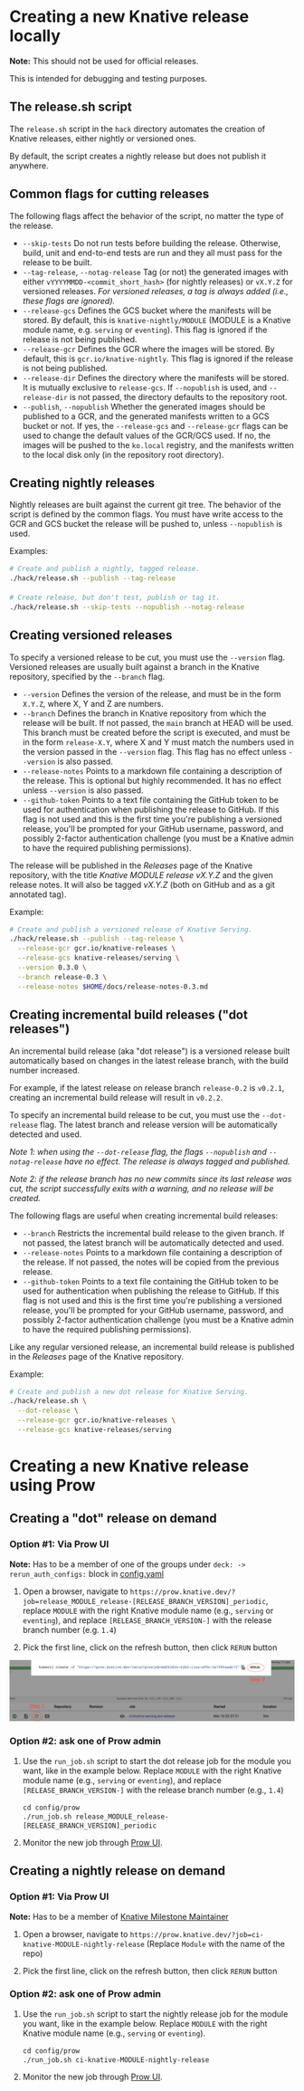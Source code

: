 # Creating a new Knative release locally

**Note:** This should not be used for official releases.

This is intended for debugging and testing purposes.

## The release.sh script

The `release.sh` script in the `hack` directory automates the creation of
Knative releases, either nightly or versioned ones.

By default, the script creates a nightly release but does not publish it
anywhere.

## Common flags for cutting releases

The following flags affect the behavior of the script, no matter the type of the
release.

- `--skip-tests` Do not run tests before building the release. Otherwise, build,
  unit and end-to-end tests are run and they all must pass for the release to be
  built.
- `--tag-release`, `--notag-release` Tag (or not) the generated images with
  either `vYYYYMMDD-<commit_short_hash>` (for nightly releases) or `vX.Y.Z` for
  versioned releases. _For versioned releases, a tag is always added (i.e.,
  these flags are ignored)._
- `--release-gcs` Defines the GCS bucket where the manifests will be stored. By
  default, this is `knative-nightly/MODULE` (MODULE is a Knative module name,
  e.g. `serving` or `eventing`). This flag is ignored if the release is not
  being published.
- `--release-gcr` Defines the GCR where the images will be stored. By default,
  this is `gcr.io/knative-nightly`. This flag is ignored if the release is not
  being published.
- `--release-dir` Defines the directory where the manifests will be stored. It
  is mutually exclusive to `release-gcs`. If `--nopublish` is used, and
  `--release-dir` is not passed, the directory defaults to the repository root.
- `--publish`, `--nopublish` Whether the generated images should be published to
  a GCR, and the generated manifests written to a GCS bucket or not. If yes, the
  `--release-gcs` and `--release-gcr` flags can be used to change the default
  values of the GCR/GCS used. If no, the images will be pushed to the `ko.local`
  registry, and the manifests written to the local disk only (in the repository
  root directory).

## Creating nightly releases

Nightly releases are built against the current git tree. The behavior of the
script is defined by the common flags. You must have write access to the GCR and
GCS bucket the release will be pushed to, unless `--nopublish` is used.

Examples:

```sh
# Create and publish a nightly, tagged release.
./hack/release.sh --publish --tag-release

# Create release, but don't test, publish or tag it.
./hack/release.sh --skip-tests --nopublish --notag-release
```

## Creating versioned releases

To specify a versioned release to be cut, you must use the `--version` flag.
Versioned releases are usually built against a branch in the Knative repository,
specified by the `--branch` flag.

- `--version` Defines the version of the release, and must be in the form
  `X.Y.Z`, where X, Y and Z are numbers.
- `--branch` Defines the branch in Knative repository from which the release
  will be built. If not passed, the `main` branch at HEAD will be used. This
  branch must be created before the script is executed, and must be in the form
  `release-X.Y`, where X and Y must match the numbers used in the version passed
  in the `--version` flag. This flag has no effect unless `--version` is also
  passed.
- `--release-notes` Points to a markdown file containing a description of the
  release. This is optional but highly recommended. It has no effect unless
  `--version` is also passed.
- `--github-token` Points to a text file containing the GitHub token to be used
  for authentication when publishing the release to GitHub. If this flag is not
  used and this is the first time you're publishing a versioned release, you'll
  be prompted for your GitHub username, password, and possibly 2-factor
  authentication challenge (you must be a Knative admin to have the required
  publishing permissions).

The release will be published in the _Releases_ page of the Knative repository,
with the title _Knative MODULE release vX.Y.Z_ and the given release notes. It
will also be tagged _vX.Y.Z_ (both on GitHub and as a git annotated tag).

Example:

```sh
# Create and publish a versioned release of Knative Serving.
./hack/release.sh --publish --tag-release \
  --release-gcr gcr.io/knative-releases \
  --release-gcs knative-releases/serving \
  --version 0.3.0 \
  --branch release-0.3 \
  --release-notes $HOME/docs/release-notes-0.3.md
```

## Creating incremental build releases ("dot releases")

An incremental build release (aka "dot release") is a versioned release built
automatically based on changes in the latest release branch, with the build
number increased.

For example, if the latest release on release branch `release-0.2` is `v0.2.1`,
creating an incremental build release will result in `v0.2.2`.

To specify an incremental build release to be cut, you must use the
`--dot-release` flag. The latest branch and release version will be
automatically detected and used.

_Note 1: when using the `--dot-release` flag, the flags `--nopublish` and
`--notag-release` have no effect. The release is always tagged and published._

_Note 2: if the release branch has no new commits since its last release was
cut, the script successfully exits with a warning, and no release will be
created._

The following flags are useful when creating incremental build releases:

- `--branch` Restricts the incremental build release to the given branch. If not
  passed, the latest branch will be automatically detected and used.
- `--release-notes` Points to a markdown file containing a description of the
  release. If not passed, the notes will be copied from the previous release.
- `--github-token` Points to a text file containing the GitHub token to be used
  for authentication when publishing the release to GitHub. If this flag is not
  used and this is the first time you're publishing a versioned release, you'll
  be prompted for your GitHub username, password, and possibly 2-factor
  authentication challenge (you must be a Knative admin to have the required
  publishing permissions).

Like any regular versioned release, an incremental build release is published in
the _Releases_ page of the Knative repository.

Example:

```sh
# Create and publish a new dot release for Knative Serving.
./hack/release.sh \
  --dot-release \
  --release-gcr gcr.io/knative-releases \
  --release-gcs knative-releases/serving
```

# Creating a new Knative release using Prow

## Creating a "dot" release on demand

### Option #1: Via Prow UI

**Note:** Has to be a member of one of the groups under `deck: -> rerun_auth_configs:` block in [config.yaml](https://github.com/knative/test-infra/blob/main/prow/config.yaml)

1. Open a browser, navigate to
   `https://prow.knative.dev/?job=release_MODULE_release-[RELEASE_BRANCH_VERSION]_periodic`,
   replace `MODULE` with the right Knative module name (e.g., `serving` or
   `eventing`), and replace `[RELEASE_BRANCH_VERSION-]` with the release branch
   number (e.g. `1.4`)

1. Pick the first line, click on the refresh button, then click `RERUN` button

![Rerun Button](rerun_button.png)

### Option #2: ask one of Prow admin

1. Use the `run_job.sh` script to start the dot release job for the module you
   want, like in the example below. Replace `MODULE` with the right Knative
   module name (e.g., `serving` or `eventing`), and replace
   `[RELEASE_BRANCH_VERSION-]` with the release branch number (e.g., `1.4`)

   ```
   cd config/prow
   ./run_job.sh release_MODULE_release-[RELEASE_BRANCH_VERSION]_periodic
   ```

1. Monitor the new job through [Prow UI](https://prow.knative.dev).

## Creating a nightly release on demand

### Option #1: Via Prow UI

**Note:** Has to be a member of
[Knative Milestone Maintainer](https://github.com/orgs/knative/teams/knative-milestone-maintainers)

1. Open a browser, navigate to
   `https://prow.knative.dev/?job=ci-knative-MODULE-nightly-release` (Replace
   `Module` with the name of the repo)

1. Pick the first line, click on the refresh button, then click `RERUN` button

### Option #2: ask one of Prow admin

1. Use the `run_job.sh` script to start the nightly release job for the module
   you want, like in the example below. Replace `MODULE` with the right Knative
   module name (e.g., `serving` or `eventing`).

   ```
   cd config/prow
   ./run_job.sh ci-knative-MODULE-nightly-release
   ```

1. Monitor the new job through [Prow UI](https://prow.knative.dev).

